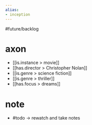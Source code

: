 ```yaml
---
alias:
- inception
---
```

#future/backlog 

# axon
- [[is.instance > movie]]
- [[has.director > Christopher Nolan]]
- [[is.genre > science fiction]]
- [[is.genre > thriller]]
- [[has.focus > dreams]]

# note
- #todo -> rewatch and take notes